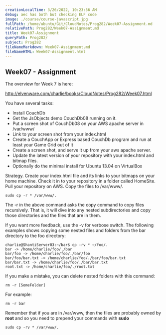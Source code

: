 ```yaml
---
creationLocalTime: 3/26/2022, 10:23:56 AM
debug: aec has both but checking ELF code
image: ./course/course-javascript.jpg
fullPath: /home/ubuntu/Git/CloudNotes/Prog282/Week07-Assignment.md
relativePath: Prog282/Week07-Assignment.md
title: Week07-Assignment
queryPath: Prog282/
subject: Prog282
fileNameMarkdown: Week07-Assignment.md
fileNameHTML: Week07-Assignment.html
---
```



<!-- toc -->
<!-- tocstop -->

Week07 - Assignment
-------------------

The overview for Week 7 is here:

<http://elvenware.com/charlie/books/CloudNotes/Prog282/Week07.html>

You have several tasks:
 
- Install CouchDb
- Get the JsObjects demo CouchDb08 running on it.
- Put a screen shot of CouchDb08 on your AWS apache server in /var/www/
- Link to your screen shot from your index.html
- Create a CouchApp or Express based CouchDb program and run at least your Game Grid out of it
- Create a screen shot, and serve it up from your aws apache server.
- Update the latest version of your repository with your index.html and bitmap files.
- Optionally do the minimal install for Ubuntu 13.04 on VirtualBox

Strategy. Create your index.html file and its links to your bitmaps
on your home machine. Check it in to your repository in a folder called
HomeSite. Pull your repository on AWS. Copy the files to /var/www/.

	sudo cp -r * /var/www/.
	
The -r in the above command asks the copy command to copy files recursively.
That is, it will dive into any nested subdirectories and copy those directories
and the files that are in them. 

If you want more feedback, use the -v for verbose switch. The following 
examples shows copying some nested files and folders from the bar directory 
to the foo directory:

~~~~
charlie@ShantiServer03:~/bar$ cp -rv * ~/foo/.
bar -> /home/charlie/foo/./bar
bar/foo -> /home/charlie/foo/./bar/foo
bar/foo/bar.txt -> /home/charlie/foo/./bar/foo/bar.txt
bar/bar.txt -> /home/charlie/foo/./bar/bar.txt
root.txt -> /home/charlie/foo/./root.txt
~~~~

If you make a mistake, you can delete nested folders with this command:

	rm -r [SomeFolder]
	
For example:

	rm -r bar

Remember that if you are in /var/www, then the files are probably owned by **root**
and so you need to prepend your commands with **sudo**

	sudo cp -rv * /var/www/.
